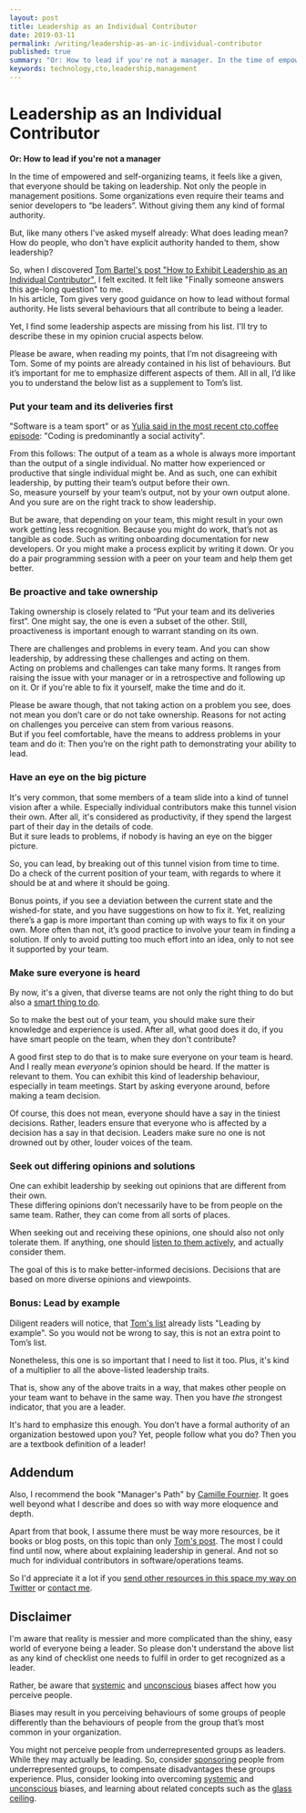 ```yaml
---
layout: post
title: Leadership as an Individual Contributor
date: 2019-03-11
permalink: /writing/leadership-as-an-ic-individual-contributor
published: true
summary: "Or: How to lead if you're not a manager. In the time of empowered (and hopefully self-organizing) teams it feels like a given, that not only people in management positions should be the ones taking on leadership. Heck, some teams and organizations even require their teams and senior developers to 'be leaders' without any kind of formal authority. At the same time, it feels very difficult to nail down what leading means for people who are not enabled by an organization's authority as managers usually are."
keywords: technology,cto,leadership,management
---
```


# Leadership as an Individual Contributor

**Or: How to lead if you're not a manager**

In the time of empowered and self-organizing teams, it feels like a given, that everyone should be taking on leadership.
Not only the people in management positions. Some organizations even require their teams and senior developers to “be
leaders”. Without giving them any kind of formal authority.

But, like many others I've asked myself already: What does leading mean? How do people, who don't have explicit authority
handed to them, show leadership?

So, when I discovered [Tom Bartel's post "How to Exhibit Leadership as an Individual Contributor"][tombartel], I felt
excited. It felt like "Finally someone answers this age-long question" to me.  
In his article, Tom gives very good guidance on how to lead without formal authority. He lists several behaviours that
all contribute to being a leader.

Yet, I find some leadership aspects are missing from his list. I'll try to describe these in my opinion crucial aspects
below.

Please be aware, when reading my points, that I’m not disagreeing  with Tom. Some of my points are already contained in
his list of  behaviours. But it’s important for me to emphasize different aspects of them. All in all, I’d like you to
understand the below list as a supplement to Tom’s list.


### Put your team and its deliveries first

"Software is a team sport" or as [Yulia said in the most recent cto.coffee episode][ep06]: "Coding is predominantly a
social activity".

From this follows: The output of a team as a whole is always more important than the output of a single individual. No
matter how experienced or productive that single individual might be. And as such, one can exhibit leadership, by
putting their team’s output before their own.  
So, measure yourself by your team’s output, not by your own output alone. And you sure are on the right
track to show leadership.

But be aware, that depending on your team, this might result in your own work getting less recognition. Because you
might do work, that’s not as tangible as code. Such as writing onboarding documentation for new developers. Or you might
make a process explicit by writing it down. Or you do a pair programming session with a peer on your team and help them
get better.


### Be proactive and take ownership

Taking ownership is closely related to “Put your team and its deliveries first”. One might say, the one is even a subset
of the other. Still, proactiveness is important enough to warrant standing on its own.

There are challenges and problems in every team. And you can show leadership, by addressing these challenges and acting
on them.  
Acting on problems and challenges can take many forms. It ranges from raising the issue with your manager or in a
retrospective and following up on it. Or if you're able to fix it yourself, make the time and do it.

Please be aware though, that not taking action on a problem you see, does not mean you don’t care or do not take
ownership. Reasons for not acting on challenges you perceive can stem from various reasons.  
But if you feel comfortable, have the means to address problems in your team and do it: Then you’re on the right path to
demonstrating your ability to lead.


### Have an eye on the big picture

It's very common, that some members of a team slide into a kind of tunnel vision after a while. Especially individual
contributors make this tunnel vision their own. After all, it's considered as productivity, if they spend the largest
part of their day in the details of code.  
But it sure leads to problems, if nobody is having an eye on the bigger picture.

So, you can lead, by breaking out of this tunnel vision from time to time.  
Do a check of the current position of your team, with regards to where it should be at and where it should be going. 

Bonus points, if you see a deviation between the current state and the wished-for state, and you have suggestions on how
to fix it. Yet, realizing there’s a gap is more important than coming up with ways to fix it on your own. More often
than not, it’s good practice to involve your team in finding a solution. If only to avoid putting too much effort into
an idea, only to not see it supported by your team.


### Make sure everyone is heard

By now, it's a given, that diverse teams are not only the right thing to do but also a [smart thing to
do][diverse-teams].

So to make the best out of your team, you should make sure their knowledge and experience is used. After all, what good
does it do, if you have smart people on the team, when they don't contribute?

A good first step to do that is to make sure everyone on your team is heard. And I really mean _everyone’s_ opinion
should be heard. If the matter is relevant to them. You can exhibit this kind of leadership behaviour, especially in
team meetings. Start by asking everyone around, before making a team decision.

Of course, this does not mean, everyone should have a say in the tiniest decisions. Rather, leaders ensure that everyone
who is affected by a decision has a say in that decision. Leaders make sure no one is not drowned out by other, louder
voices of the team.


### Seek out differing opinions and solutions

One can exhibit leadership by seeking out opinions that are different from their own.  
These differing opinions don’t necessarily have to be from people on the same team. Rather, they can come from all sorts
of places.

When seeking out and receiving these opinions, one should also not only tolerate them. If anything, one should [listen
to them actively][active-listening], and actually consider them.

The goal of this is to make better-informed decisions. Decisions that are based on more diverse opinions and viewpoints.


### Bonus: Lead by example

Diligent readers will notice, that [Tom's list][tombartel] already lists "Leading by example". So you would not be wrong
to say, this is not an extra point to Tom’s list.

Nonetheless, this one is so important that I need to list it too. Plus, it's kind of a multiplier to all the
above-listed leadership traits.

That is, show any of the above traits in a way, that makes other people on your team want to behave in the same way.
Then you have _the_ strongest indicator, that you are a leader.

It's hard to emphasize this enough. You don’t have a formal authority of an organization bestowed upon you? Yet, people
follow what you do? Then you are a textbook definition of a leader!


## Addendum

Also, I recommend the book "Manager's Path" by [Camille Fournier][@skamille]. It goes well beyond what I describe and
does so with way more eloquence and depth.

Apart from that book, I assume there must be way more resources, be it books or blog posts, on this topic than only
[Tom's post][tombartel]. The most I could find until now, where about explaining leadership in general. And
not so much for individual contributors in software/operations teams.

So I'd appreciate it a lot if you [send other resources in this space my way on Twitter][@benjamin] or [contact
me][contact].


## Disclaimer

I'm aware that reality is messier and more complicated than the shiny, easy world of everyone being a leader. So please
don't understand the above list as any kind of checklist one needs to fulfil in order to get recognized as a leader.

Rather, be aware that [systemic][systemic-bias] and [unconscious][unconscious-bias] biases affect how you perceive
people.  

Biases may result in you perceiving behaviours of some groups of people differently than the behaviours of people from
the group that’s most common in your organization.

You might not perceive people from underrepresented groups as leaders. While they may actually be leading. So, consider
[sponsoring][sponsorship] people from underrepresented groups, to compensate disadvantages these groups experience.
Plus, consider looking into overcoming [systemic][systemic-bias] and [unconscious][unconscious-bias] biases, and
learning about related concepts such as the [glass ceiling][glass-ceiling].


[slw]: http://softwareleadweekly.com/issues/316
[tombartel]: https://www.tombartel.me/blog/exhibit-leadership-as-individual-contributor/
[ep06]: https://cto.coffee/episodes/ep06-symbolic-observational-thinking-with-yulia-startsev
[@skamille]: https://twitter.com/skamille
[@benjamin]: https://twitter.com/benjamin
[diverse-teams]: https://hbr.org/2016/11/why-diverse-teams-are-smarter
[active-listening]: https://en.wikipedia.org/wiki/Active_listening
[sponsorship]: https://larahogan.me/blog/what-sponsorship-looks-like/
[systemic-bias]: https://en.wikipedia.org/wiki/Systemic_bias
[unconscious-bias]: https://en.wikipedia.org/wiki/Cognitive_bias
[glass-ceiling]: http://geekfeminism.wikia.com/wiki/Glass_ceiling
[contact]: /contact/
